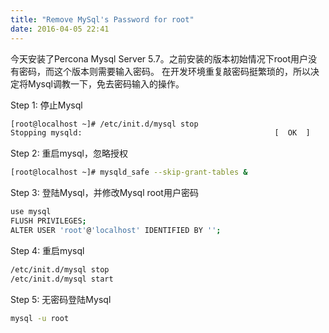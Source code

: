 ```yaml
---
title: "Remove MySql's Password for root"
date: 2016-04-05 22:41
---
```


今天安装了Percona Mysql Server 5.7。之前安装的版本初始情况下root用户没有密码，而这个版本则需要输入密码。
在开发环境重复敲密码挺繁琐的，所以决定将Mysql调教一下，免去密码输入的操作。

Step 1: 停止Mysql
```sh
[root@localhost ~]# /etc/init.d/mysql stop
Stopping mysqld:                                           [  OK  ]
```
Step 2: 重启mysql，忽略授权
```sh
[root@localhost ~]# mysqld_safe --skip-grant-tables &
```
Step 3: 登陆Mysql，并修改Mysql root用户密码
```sh
use mysql
FLUSH PRIVILEGES;
ALTER USER 'root'@'localhost' IDENTIFIED BY '';
```
Step 4: 重启mysql
```sh
/etc/init.d/mysql stop
/etc/init.d/mysql start
```
Step 5: 无密码登陆Mysql
```sh
mysql -u root
```
